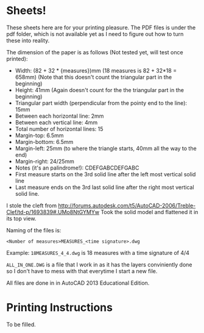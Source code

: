 Sheets!
=======

These sheets here are for your printing pleasure. The PDF files is under the
pdf folder, which is not available yet as I need to figure out how to turn
these into reality.

The dimension of the paper is as follows (Not tested yet, will test once
printed):

 - Width: (82 + 32 \* {measures})mm (18 measures is 82 + 32\*18 = 658mm)
   (Note that this doesn't count the triangular part in the beginning)
 - Height: 41mm (Again doesn't count for the the triangular part in the 
   beginning)
 - Triangular part width (perpendicular from the pointy end to the line): 15mm
 - Between each horizontal line: 2mm
 - Between each vertical line: 4mm
 - Total number of horizontal lines: 15
 - Margin-top: 6.5mm
 - Margin-bottom: 6.5mm
 - Margin-left: 25mm (to where the triangle starts, 40mm all the way to the end)
 - Margin-right: 24/25mm
 - Notes (it's an palindrome!): CDEFGABCDEFGABC
 - First measure starts on the 3rd solid line after the left most vertical
   solid line
 - Last measure ends on the 3rd last solid line after the right most vertical
   solid line.

I stole the cleft from http://forums.autodesk.com/t5/AutoCAD-2006/Treble-Clef/td-p/1693839#.UMo8NtGYMYw
Took the solid model and flattened it in its top view.

Naming of the files is:

    <Number of measures>MEASURES_<time signature>.dwg

Example: `18MEASURES_4_4.dwg` is 18 measures with a time signature of 4/4

`ALL_IN_ONE.DWG` is a file that I work in as it has the layers conviniently 
done so I don't have to mess with that everytime I start a new file.

All files are done in in AutoCAD 2013 Educational Edition.

Printing Instructions
=====================

To be filled.
